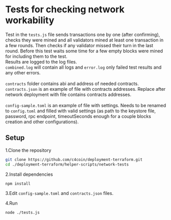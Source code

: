 # Tests for checking network workability

Test in the <code>tests.js</code> file sends transactions one by one (after confirming), checks they were mined and all validators
 mined at least one transaction in a few rounds. Then checks if any validator missed their turn in the last round.
 Before this test waits some time for a few empty blocks were mined for including them to the test.
 <br>
 Results are logged to the log files. <br>
 <code>combined.log</code> will contain all logs and
 <code>error.log</code> only failed test results and any other errors.
 <br>
 <br>
<code>contracts</code> folder contains abi and address of needed contracts.<br>
<code>contracts.json</code> is an example of file with contracts addresses.
Replace after network deployment with file contains contracts addresses.
<br>
<br>
<code>config-sample.toml</code> is an example of file with settings. Needs to be renamed to <code>config.toml</code>
and filled with valid settings (as path to the keystore file, password, rpc endpoint, timeoutSeconds enough for a couple blocks creation and other configurations). 

<h2>Setup</h2>

1.Clone the repository

```sh
git clone https://github.com/c4coin/deployment-terraform.git
cd ./deployment-terraform/helper-scripts/network-tests
```

2.Install dependencies <br>

```sh
npm install
```

3.Edit <code>config-sample.toml</code> and <code>contracts.json</code> files. <br>

4.Run

```sh
node ./tests.js
```

